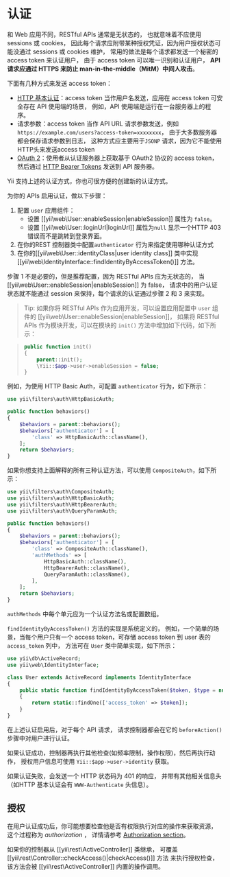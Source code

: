 认证
==============

和 Web 应用不同，RESTful APIs 通常是无状态的，
也就意味着不应使用 sessions 或 cookies，
因此每个请求应附带某种授权凭证，因为用户授权状态可能没通过 sessions 或 cookies 维护，
常用的做法是每个请求都发送一个秘密的 access token 来认证用户，
由于 access token 可以唯一识别和认证用户，
**API 请求应通过 HTTPS 来防止 man-in-the-middle（MitM）中间人攻击**。

下面有几种方式来发送 access token：

* [HTTP 基本认证](http://en.wikipedia.org/wiki/Basic_access_authentication)：access token
  当作用户名发送，应用在 access token 可安全存在 API 使用端的场景，
  例如，API 使用端是运行在一台服务器上的程序。
* 请求参数：access token 当作 API URL 请求参数发送，例如
  `https://example.com/users?access-token=xxxxxxxx`，
  由于大多数服务器都会保存请求参数到日志，
  这种方式应主要用于`JSONP` 请求，因为它不能使用HTTP头来发送access token 
* [OAuth 2](http://oauth.net/2/)：使用者从认证服务器上获取基于 OAuth2 协议的 access token，
  然后通过 [HTTP Bearer Tokens](http://tools.ietf.org/html/rfc6750) 
  发送到 API 服务器。

Yii 支持上述的认证方式，你也可很方便的创建新的认证方式。

为你的 APIs 启用认证，做以下步骤：

1. 配置 `user` 应用组件：
   - 设置 [[yii\web\User::enableSession|enableSession]] 属性为 `false`。
   - 设置 [[yii\web\User::loginUrl|loginUrl]] 属性为`null` 显示一个HTTP 403 错误而不是跳转到登录界面。
2. 在你的REST 控制器类中配置`authenticator` 
   行为来指定使用哪种认证方式
3. 在你的[[yii\web\User::identityClass|user identity class]] 类中实现 [[yii\web\IdentityInterface::findIdentityByAccessToken()]] 方法。

步骤 1 不是必要的，但是推荐配置，因为 RESTful APIs 应为无状态的，
当 [[yii\web\User::enableSession|enableSession]] 为 false，
请求中的用户认证状态就不能通过 session 来保持，每个请求的认证通过步骤 2 和 3 来实现。

> Tip: 如果你将 RESTful APIs 作为应用开发，可以设置应用配置中 `user` 组件的
> [[yii\web\User::enableSession|enableSession]]，
> 如果将 RESTful APIs 作为模块开发，可以在模块的 `init()` 方法中增加如下代码，如下所示：

> ```php
> public function init()
> {
>     parent::init();
>     \Yii::$app->user->enableSession = false;
> }
> ```

例如，为使用 HTTP Basic Auth，可配置 `authenticator` 行为，如下所示：

```php
use yii\filters\auth\HttpBasicAuth;

public function behaviors()
{
    $behaviors = parent::behaviors();
    $behaviors['authenticator'] = [
        'class' => HttpBasicAuth::className(),
    ];
    return $behaviors;
}
```

如果你想支持上面解释的所有三种认证方法，可以使用 `CompositeAuth`，如下所示：

```php
use yii\filters\auth\CompositeAuth;
use yii\filters\auth\HttpBasicAuth;
use yii\filters\auth\HttpBearerAuth;
use yii\filters\auth\QueryParamAuth;

public function behaviors()
{
    $behaviors = parent::behaviors();
    $behaviors['authenticator'] = [
        'class' => CompositeAuth::className(),
        'authMethods' => [
            HttpBasicAuth::className(),
            HttpBearerAuth::className(),
            QueryParamAuth::className(),
        ],
    ];
    return $behaviors;
}
```

`authMethods` 中每个单元应为一个认证方法名或配置数组。


`findIdentityByAccessToken()` 方法的实现是系统定义的，
例如，一个简单的场景，当每个用户只有一个 access token，可存储 access token 到 user 表的 `access_token` 列中，
方法可在 `User` 类中简单实现，如下所示：

```php
use yii\db\ActiveRecord;
use yii\web\IdentityInterface;

class User extends ActiveRecord implements IdentityInterface
{
    public static function findIdentityByAccessToken($token, $type = null)
    {
        return static::findOne(['access_token' => $token]);
    }
}
```

在上述认证启用后，对于每个 API 请求，
请求控制器都会在它的 `beforeAction()` 步骤中对用户进行认证。

如果认证成功，控制器再执行其他检查(如频率限制，操作权限)，然后再执行动作，
授权用户信息可使用 `Yii::$app->user->identity` 获取。

如果认证失败，会发送一个 HTTP 状态码为 401 的响应，
并带有其他相关信息头（如HTTP 基本认证会有 `WWW-Authenticate` 头信息）。


## 授权 <a name="authorization"></a>

在用户认证成功后，你可能想要检查他是否有权限执行对应的操作来获取资源，
这个过程称为 *authorization* ，
详情请参考 [Authorization section](security-authorization.md)。

如果你的控制器从 [[yii\rest\ActiveController]] 类继承，
可覆盖 [[yii\rest\Controller::checkAccess()|checkAccess()]] 方法
来执行授权检查，该方法会被 [[yii\rest\ActiveController]] 内置的操作调用。

